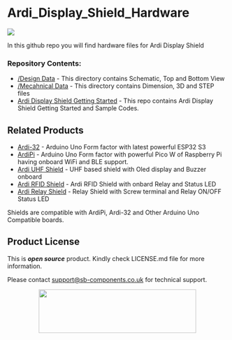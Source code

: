 # Ardi_Display_Shield_Hardware

<img src="https://cdn.shopify.com/s/files/1/1217/2104/files/ArdiPiDisplayShield.jpg?v=1683880851">


In this github repo you will find hardware files for Ardi Display Shield 

### Repository Contents:
  - [/Design Data](https://github.com/sbcshop/Ardi_Display_Shield_Hardware/tree/main/Design%20Data) - This directory contains Schematic, Top and Bottom View
  - [/Mecahnical Data](https://github.com/sbcshop/Ardi_Display_Shield_Hardware/tree/main/Mechanical%20Data) - This directory contains Dimension, 3D and STEP files
  - [Ardi Display Shield Getting Started](https://github.com/sbcshop/Ardi_Display_Shield_Software) - This repo contains Ardi Display Shield Getting Started and Sample Codes.

## Related Products
   * [Ardi-32](https://shop.sb-components.co.uk/products/ardi32-uno-r3-alternative-board-based-on-esp32-s3-wroom?_pos=6&_sid=90d9cefb0&_ss=r) - Arduino Uno Form factor with latest powerful ESP32 S3
   * [ArdiPi](https://shop.sb-components.co.uk/products/ardipi-uno-r3-alternative-board-based-on-pico-w?_pos=5&_sid=5704675c2&_ss=r) - Arduino Uno Form factor with powerful Pico W of Raspberry Pi having onboard WiFi and BLE support.
   * [Ardi UHF Shield](https://shop.sb-components.co.uk/products/ardi-uhf-shield-for-arduino-uno?variant=40791294836819) - UHF based shield with Oled display and Buzzer onboard
   * [Ardi RFID Shield](https://shop.sb-components.co.uk/products/ardi-rfid-shield-for-arduino-uno?_pos=5&_sid=b4e4b2ef1&_ss=r) - Ardi RFID Shield with onbard Relay and Status LED
   * [Ardi Relay Shield](https://shop.sb-components.co.uk/products/ardi-relay-shield-for-arduino-uno?_pos=4&_sid=961a5887c&_ss=r) - Relay Shield with Screw terminal and Relay ON/OFF Status LED
   
   Shields are compatible with ArdiPi, Ardi-32 and Other Arduino Uno Compatible boards.
 
## Product License

This is ***open source*** product. Kindly check LICENSE.md file for more information.

Please contact support@sb-components.co.uk for technical support.
<p align="center">
  <img width="360" height="100" src="https://cdn.shopify.com/s/files/1/1217/2104/files/Logo_sb_component_3.png?v=1666086771&width=300">
</p>
